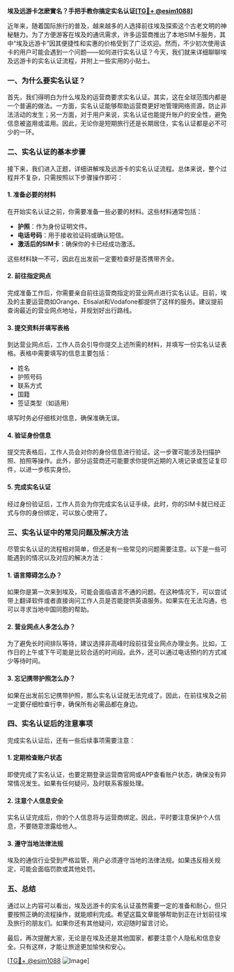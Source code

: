 **埃及远游卡怎麽實名？手把手教你搞定实名认证[[TG💪+ @esim1088](https://t.me/s/esim1088)]**

近年来，随着国际旅行的普及，越来越多的人选择前往埃及探索这个古老文明的神秘魅力。为了方便游客在埃及的通讯需求，许多运营商推出了本地SIM卡服务，其中“埃及远游卡”因其便捷性和实惠的价格受到了广泛欢迎。然而，不少初次使用该卡的用户可能会遇到一个问题——如何进行实名认证？今天，我们就来详细聊聊埃及远游卡的实名认证流程，并附上一些实用的小贴士。

### 一、为什么要实名认证？

首先，我们得明白为什么埃及的运营商要求实名认证。其实，这在全球范围内都是一个普遍的做法。一方面，实名认证能够帮助运营商更好地管理网络资源，防止非法活动的发生；另一方面，对于用户来说，实名认证也能提升账户的安全性，避免信息被盗用或滥用。因此，无论你是短期旅行还是长期居住，实名认证都是必不可少的一环。

### 二、实名认证的基本步骤

接下来，我们进入正题，详细讲解埃及远游卡的实名认证流程。总体来说，整个过程并不复杂，只需按照以下步骤操作即可：

#### 1. 准备必要的材料

在开始实名认证之前，你需要准备一些必要的材料。这些材料通常包括：
- **护照**：作为身份证明文件。
- **电话号码**：用于接收验证码或确认短信。
- **激活后的SIM卡**：确保你的卡已经成功激活。

这些材料缺一不可，因此在出发前一定要检查好是否携带齐全。

#### 2. 前往指定网点

完成准备工作后，你需要亲自前往运营商指定的营业网点进行实名认证。目前，埃及的主要运营商如Orange、Etisalat和Vodafone都提供了这样的服务。建议提前查询最近的营业网点地址，并规划好出行路线。

#### 3. 提交资料并填写表格

到达营业网点后，工作人员会引导你提交上述所需的材料，并填写一份实名认证表格。表格中需要填写的信息主要包括：
- 姓名
- 护照号码
- 联系方式
- 国籍
- 签证类型（如适用）

填写时务必仔细核对信息，确保准确无误。

#### 4. 验证身份信息

提交完表格后，工作人员会对你的身份信息进行验证。这一步骤可能涉及扫描护照、拍照等操作。此外，部分运营商还可能要求你提供近期的入境记录或签证复印件，以进一步核实身份。

#### 5. 完成实名认证

经过身份验证后，工作人员会为你完成实名认证手续。此时，你的SIM卡就已经正式与你的身份绑定，可以放心使用了。

### 三、实名认证中的常见问题及解决方法

尽管实名认证的流程相对简单，但还是有一些常见的问题需要注意。以下是一些可能遇到的情况以及对应的解决方法：

#### 1. 语言障碍怎么办？

如果你是第一次来到埃及，可能会面临语言不通的问题。在这种情况下，可以尝试带上翻译软件或者直接询问工作人员是否能提供英语服务。如果实在无法沟通，也可以寻求当地中国同胞的帮助。

#### 2. 营业网点人多怎么办？

为了避免长时间排队等待，建议选择非高峰时段前往营业网点办理业务。比如，工作日的上午或下午可能是比较合适的时间段。此外，还可以通过电话预约的方式减少等待时间。

#### 3. 忘记携带护照怎么办？

如果在出发前忘记携带护照，那么实名认证就无法完成了。因此，在前往埃及之前一定要仔细检查行李，确保所有必需品都在身边。

### 四、实名认证后的注意事项

完成实名认证后，还有一些后续事项需要注意：

#### 1. 定期检查账户状态

即使完成了实名认证，也要定期登录运营商官网或APP查看账户状态，确保没有异常情况发生。如果有任何疑问，及时联系客服处理。

#### 2. 注意个人信息安全

实名认证完成后，你的个人信息将与运营商绑定。因此，平时要注意保护个人信息，不要随意泄露给他人。

#### 3. 遵守当地法律法规

埃及的通信行业受到严格监管，用户必须遵守当地的法律法规。如果违反相关规定，可能会面临罚款或其他处罚。

### 五、总结

通过以上内容可以看出，埃及远游卡的实名认证虽然需要一定的准备和耐心，但只要按照正确的流程操作，就能顺利完成。希望这篇文章能够帮助到正在计划前往埃及旅行的朋友们。如果你还有其他疑问，欢迎随时留言讨论。

最后，再次提醒大家，无论是在埃及还是其他国家，都要注意个人隐私和信息安全。只有这样，才能让旅途更加愉快和安心。

[[TG💪+ @esim1088](https://t.me/s/esim1088) ![Image](https://i.postimg.cc/4NQfJmqS/Snipaste-2025-05-13-00-14-12.png)]